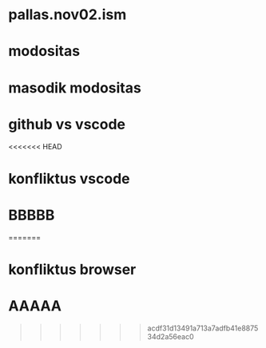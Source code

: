 # pallas.nov02.ism
# modositas
# masodik modositas
# github vs vscode
<<<<<<< HEAD
# konfliktus vscode
# BBBBB
=======
# konfliktus browser
# AAAAA
>>>>>>> acdf31d13491a713a7adfb41e887534d2a56eac0
